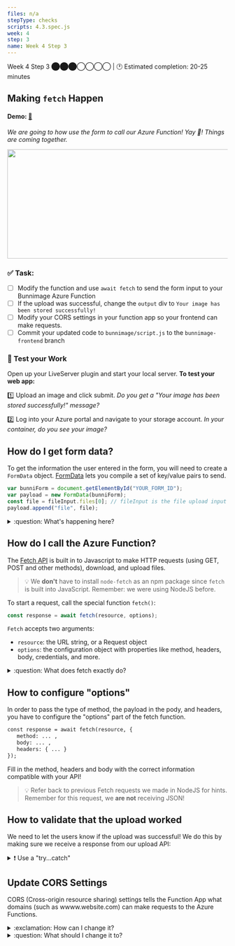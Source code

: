 ```yaml
---
files: n/a
stepType: checks
scripts: 4.3.spec.js
week: 4
step: 3
name: Week 4 Step 3
---
```

Week 4 Step 3 ⬤⬤⬤◯◯◯◯ | 🕐 Estimated completion: 20-25 minutes

## Making `fetch` Happen
#### Demo: [🐰](https://week4step3.emilychen10.repl.co)
*We are going to how use the form to call our Azure Function! Yay :tada:! Things are coming together.*

<p align="center">
   <img src="https://user-images.githubusercontent.com/69332964/121599973-ceefaa00-ca11-11eb-82ef-5c72ce901ea5.png" width="800" height="250" />
</p>

### ✅  Task:
- [ ] Modify the function and use `await fetch` to send the form input to your Bunnimage Azure Function
- [ ] If the upload was successful, change the `output` div to `Your image has been stored successfully!`
- [ ] Modify your CORS settings in your function app so your frontend can make requests.
- [ ] Commit your updated code to `bunnimage/script.js` to the `bunnimage-frontend` branch

### 🚧 Test your Work
Open up your LiveServer plugin and start your local server. **To test your web app:**

:one: Upload an image and click submit. *Do you get a "Your image has been stored successfully!" message?*

:two: Log into your Azure portal and navigate to your storage account. *In your container, do you see your image?*


## How do I get form data?
To get the information the user entered in the form, you will need to create a `FormData` object. [FormData](https://developer.mozilla.org/en-US/docs/Web/API/FormData/Using_FormData_Objects) lets you compile a set of key/value pairs to send.

```js
var bunniForm = document.getElementById("YOUR_FORM_ID");
var payload = new FormData(bunniForm);
const file = fileInput.files[0]; // fileInput is the file upload input element
payload.append("file", file);
```

<details>
<summary>:question: What's happening here?</summary>
  </br>

Code breakdown:
- we reference the html form element with `document.getElementById("YOUR_FORM_ID")`, so we can create a FormData object.
- we extract the file the user uploaded using `fileInput.files[0]`
- finally, we add the file created to the `FormData` object using `append`, and a key-value pair. The key is `file`, and its value is the file itself. 

💡 Since we need to reference the form element in `document.getElementById("YOUR_FORM_ID")`, we need to give it an id in the html. 

```html
<form enctype="multipart/form-data" id="YOUR_FORM_ID">
```
> Now, we can send the payload to our azure function in the body of our fetch request.
  <br><br/>
</details>

## How do I call the Azure Function?

The [Fetch API](https://developer.mozilla.org/en-US/docs/Web/API/Fetch_API/Using_Fetch) is built in to Javascript to make HTTP requests (using GET, POST and other methods), download, and upload files.

> :bulb: We **don't** have to install `node-fetch` as an npm package since `fetch` is built into JavaScript. Remember: we were using NodeJS before.

To start a request, call the special function `fetch()`:

```JavaScript 
const response = await fetch(resource, options);
```

`Fetch` accepts two arguments:
- `resource`: the URL string, or a Request object
- `options`: the configuration object with properties like method, headers, body, credentials, and more.

<details>
<summary>:question: What does fetch exactly do?</summary>
  </br>

`fetch()` starts a request and returns a promise. When the request completes, the promise is resolved with the Response object. **If the request fails due to some network problems, the promise is rejected.**
> Keep this in mind if your function throws a promise error!
  <br><br/>
</details>



## How to configure "options"
In order to pass the type of method, the payload in the pody, and headers, you have to configure the "options" part of the fetch function. 

```html 
const response = await fetch(resource, {
   method: ... ,
   body: ... , 
   headers: { ... }
});
```

Fill in the method, headers and body with the correct information compatible with your API!
> :bulb: Refer back to previous Fetch requests we made in NodeJS for hints. Remember for this request, we **are not** receiving JSON!

## How to validate that the upload worked
We need to let the users know if the upload was successful! We do this by making sure we receive a response from our upload API:

<details>
<summary>❗ Use a "try...catch"</summary>
  </br>

A [`try...catch`](https://developer.mozilla.org/en-US/docs/Web/JavaScript/Reference/Statements/try...catch) is what it sounds like - it catches errors. This makes for a better user experience and is crucial to error handling.
```js
try { 
    // Try receiving data from your fetch request
    // Change the output div's value
} catch (e) {
    // If an error occurred, tell the user!
}
```
  <br><br/>
</details>

## Update CORS Settings

CORS (Cross-origin resource sharing) settings tells the Function App what domains (such as wwww.website.com) can make requests to the Azure Functions. 

<details><summary>:exclamation: How can I change it?</summary>
  </br>

Head to your function app in your portal and find the button on the left hand side called `CORS`.
![https://user-images.githubusercontent.com/69332964/99188905-6f0b7c00-272c-11eb-8142-f91882227c78.png](https://user-images.githubusercontent.com/69332964/99188905-6f0b7c00-272c-11eb-8142-f91882227c78.png)
  <br><br/>
</details>

<details><summary>:question: What should I change it to?</summary>
  </br>
  
Change it to a wildcard operator (`*`), which allows *all* origin domains to make requests.
> :bulb: Be sure to remove any other existing inputs before attempting to save with wildcard. **Don't forget to save your changes!**
  <br><br/>
</details>
